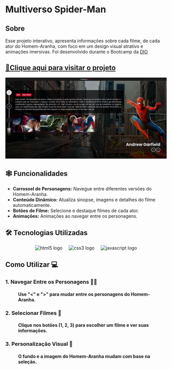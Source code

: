 # Multiverso Spider-Man

<H2>Sobre</H2>
<P>Esse projeto interativo, apresenta informações sobre cada filme, de cada ator do Homem-Aranha, com foco em um design visual atrativo e animações imersivas. Foi desenvolvido durante o Bootcamp da <a href="https://web.dio.me/track/coding-future-front-end-do-zero">DIO</a></P>

<h2><a href="#">📸Clique aqui para visitar o projeto</a></h2>

<img src="github/pg.png" alt="">

<div>
    <h2>🕸️ Funcionalidades</h2>
    <ul>
        <li><strong>Carrossel de Personagens:</strong> Navegue entre diferentes versões do Homem-Aranha.</li>
        <li><strong>Conteúdo Dinâmico:</strong> Atualiza sinopse, imagens e detalhes do filme automaticamente.</li>
        <li><strong>Botões de Filme:</strong> Selecione e destaque filmes de cada ator.</li>
        <li><strong>Animações:</strong> Animações ao navegar entre os personagens.</li>
    </ul>
</div>

<h2>🛠️ Tecnologias Utilizadas</h2>

<div align="center">
    <img src="https://cdn.jsdelivr.net/gh/devicons/devicon/icons/html5/html5-original.svg" height="40" alt="html5 logo"  />
    <img width="12" />
    <img src="https://cdn.jsdelivr.net/gh/devicons/devicon/icons/css3/css3-original.svg" height="40" alt="css3 logo"  />
    <img width="12" />
    <img src="https://cdn.jsdelivr.net/gh/devicons/devicon/icons/javascript/javascript-original.svg" height="40" alt="javascript logo"  />
</div>

<div>
    <h2>Como Utilizar 💻</h2>
    <dl>
        <dt><h3>1. Navegar Entre os Personagens 🚶‍♂️</h3></dt>
        <dd><h4>Use "<" e ">" para mudar entre os personagens do Homem-Aranha.</h4></dd>
        <dt><h3>2. Selecionar Filmes 🎥</h3></dt>
        <dd><h4>Clique nos botões (1, 2, 3) para escolher um filme e ver suas informações.</h4></dd>
        <dt><h3>3. Personalização Visual 🎨</h3></dt>
        <dd><h4>O fundo e a imagem do Homem-Aranha mudam com base na seleção.</h4></dd>
    </dl>
</div>
